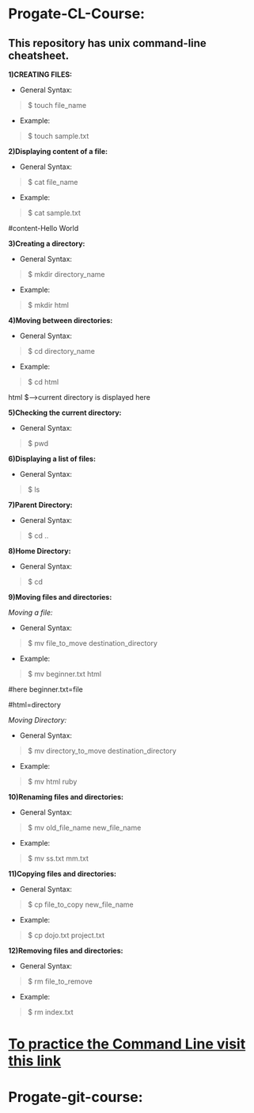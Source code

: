 # Progate-CL-Course:

## This repository has unix command-line cheatsheet.

**1)CREATING FILES:**

- General Syntax:

> $ touch file_name

- Example:

> $ touch sample.txt

**2)Displaying content of a file:**

- General Syntax:

> $ cat file_name

- Example:

> $ cat sample.txt

#content-Hello World

**3)Creating a directory:**

- General Syntax:

> $ mkdir directory_name

- Example:

> $ mkdir html

**4)Moving between directories:**

- General Syntax:

> $ cd directory_name

- Example:

> $ cd html

html $-->current directory is displayed here

**5)Checking the current directory:**

- General Syntax:

> $ pwd

**6)Displaying a list of files:**

- General Syntax:

> $ ls

**7)Parent Directory:**

- General Syntax:

> $ cd ..

**8)Home Directory:**

- General Syntax:

> $ cd

**9)Moving files and directories:**

*Moving a file:*

- General Syntax:

> $ mv file_to_move destination_directory

- Example:

> $ mv beginner.txt html

#here beginner.txt=file

#html=directory

*Moving Directory:*

- General Syntax:

> $ mv directory_to_move destination_directory

- Example:

> $ mv html ruby

**10)Renaming files and directories:**

- General Syntax:

> $ mv old_file_name new_file_name

- Example:

> $ mv ss.txt mm.txt

**11)Copying files and directories:**

- General Syntax:

> $ cp file_to_copy new_file_name

- Example:

> $ cp dojo.txt project.txt

**12)Removing files and directories:**

- General Syntax:

> $ rm file_to_remove

- Example:

> $ rm index.txt

# [To practice the Command Line visit this link](https://progate.com/commandline/study/1/13#/32)

# Progate-git-course:


